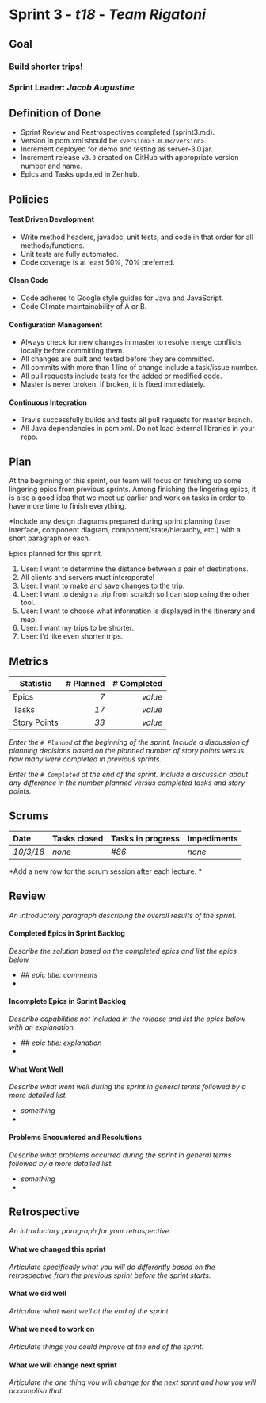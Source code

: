 # Sprint 3 - *t18* - *Team Rigatoni*

## Goal

### Build shorter trips!
### Sprint Leader: *Jacob Augustine*

## Definition of Done

* Sprint Review and Restrospectives completed (sprint3.md).
* Version in pom.xml should be `<version>3.0.0</version>`.
* Increment deployed for demo and testing as server-3.0.jar.
* Increment release `v3.0` created on GitHub with appropriate version number and name.
* Epics and Tasks updated in Zenhub.


## Policies

#### Test Driven Development
* Write method headers, javadoc, unit tests, and code in that order for all methods/functions.
* Unit tests are fully automated.
* Code coverage is at least 50%, 70% preferred.
#### Clean Code
* Code adheres to Google style guides for Java and JavaScript.
* Code Climate maintainability of A or B.
#### Configuration Management
* Always check for new changes in master to resolve merge conflicts locally before committing them.
* All changes are built and tested before they are committed.
* All commits with more than 1 line of change include a task/issue number.
* All pull requests include tests for the added or modified code.
* Master is never broken.  If broken, it is fixed immediately.
#### Continuous Integration
* Travis successfully builds and tests all pull requests for master branch.
* All Java dependencies in pom.xml.  Do not load external libraries in your repo. 


## Plan

At the beginning of this sprint, our team will focus on finishing up some lingering epics from previous sprints. Among finishing the lingering epics, it is also a good idea that we meet up earlier and work on tasks in order to have more time to finish everything.


*Include any design diagrams prepared during sprint planning (user interface, component diagram, component/state/hierarchy, etc.) with a short paragraph or each.

Epics planned for this sprint.

1. User: I want to determine the distance between a pair of destinations.
2. All clients and servers must interoperate!
3. User: I want to make and save changes to the trip.
4. User: I want to design a trip from scratch so I can stop using the other tool. 
5. User: I want to choose what information is displayed in the itinerary and map.
6. User: I want my trips to be shorter.
7. User: I'd like even shorter trips.
 


## Metrics

| Statistic | # Planned | # Completed |
| --- | ---: | ---: |
| Epics | *7* | *value* |
| Tasks |  *17*   | *value* | 
| Story Points |  *33*  | *value* | 

*Enter the `# Planned` at the beginning of the sprint.  Include a discussion of planning decisions based on the planned number of story points versus how many were completed in previous sprints.*

*Enter the `# Completed` at the end of the sprint.  Include a discussion about any difference in the number planned versus completed tasks and story points.*


## Scrums

| Date | Tasks closed  | Tasks in progress | Impediments |
| :--- | :--- | :--- | :--- |
| *10/3/18* | *none* | *#86* | *none* | 

*Add a new row for the scrum session after each lecture. *

## Review

*An introductory paragraph describing the overall results of the sprint.*

#### Completed Epics in Sprint Backlog 

*Describe the solution based on the completed epics and list the epics below.*

* *## epic title: comments*
* 

#### Incomplete Epics in Sprint Backlog 

*Describe capabilities not included in the release and list the epics below with an explanation.*

* *## epic title: explanation*
*

#### What Went Well

*Describe what went well during the sprint in general terms followed by a more detailed list.*

* *something*
*

#### Problems Encountered and Resolutions

*Describe what problems occurred during the sprint in general terms followed by a more detailed list.*

* *something*
*

## Retrospective

*An introductory paragraph for your retrospective.*

#### What we changed this sprint

*Articulate specifically what you will do differently based on the retrospective from the previous sprint before the sprint starts.*

#### What we did well

*Articulate what went well at the end of the sprint.*

#### What we need to work on

*Articulate things you could improve at the end of the sprint.*

#### What we will change next sprint 

*Articulate the one thing you will change for the next sprint and how you will accomplish that.*
